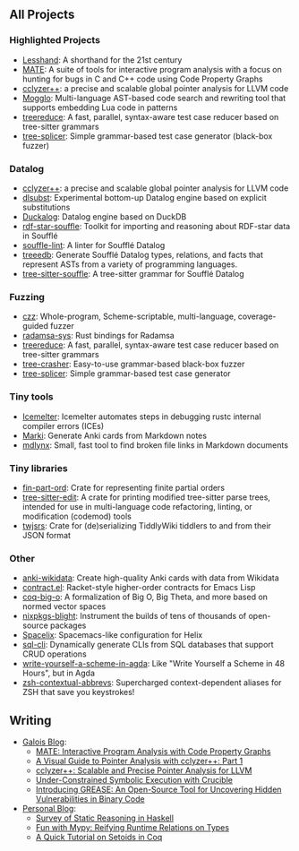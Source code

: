 ## All Projects

### Highlighted Projects

- [Lesshand](https://github.com/langston-barrett/lesshand): A shorthand for the 21st century
- [MATE](https://github.com/GaloisInc/MATE): A suite of tools for interactive program analysis with a focus on hunting for bugs in C and C++ code using Code Property Graphs
- [cclyzer++](https://github.com/GaloisInc/cclyzerpp): a precise and scalable global pointer analysis for LLVM code
- [Mogglo](https://github.com/langston-barrett/mogglo):
  Multi-language AST-based code search and rewriting tool that supports embedding Lua code in patterns
- [treereduce](https://github.com/langston-barrett/treereduce): A fast, parallel, syntax-aware test case reducer based on tree-sitter grammars
- [tree-splicer](https://github.com/langston-barrett/tree-splicer): Simple grammar-based test case generator (black-box fuzzer)

### Datalog

- [cclyzer++](https://github.com/GaloisInc/cclyzerpp): a precise and scalable global pointer analysis for LLVM code
- [dlsubst](https://github.com/langston-barrett/dlsubst): Experimental bottom-up Datalog engine based on explicit substitutions 
- [Duckalog](https://github.com/langston-barrett/duckalog): Datalog engine based on DuckDB
- [rdf-star-souffle](https://github.com/langston-barrett/rdf-star-souffle):
  Toolkit for importing and reasoning about RDF-star data in Soufflé
- [souffle-lint](https://langston-barrett.github.io/souffle-lint/): A linter for Soufflé Datalog
- [treeedb](https://github.com/langston-barrett/treeedb): Generate Soufflé Datalog types, relations, and facts that represent ASTs from a variety of programming languages.
- [tree-sitter-souffle](https://github.com/langston-barrett/tree-sitter-souffle): A tree-sitter grammar for Soufflé Datalog

### Fuzzing

- [czz](https://github.com/langston-barrett/czz):
  Whole-program, Scheme-scriptable, multi-language, coverage-guided fuzzer
- [radamsa-sys](https://github.com/langston-barrett/radamsa-sys):
  Rust bindings for Radamsa
- [treereduce](https://github.com/langston-barrett/treereduce): A fast, parallel, syntax-aware test case reducer based on tree-sitter grammars
- [tree-crasher](https://github.com/langston-barrett/tree-crasher): Easy-to-use grammar-based black-box fuzzer
- [tree-splicer](https://github.com/langston-barrett/tree-splicer): Simple grammar-based test case generator

### Tiny tools

- [Icemelter](https://github.com/langston-barrett/icemelter):
  Icemelter automates steps in debugging rustc internal compiler errors (ICEs)
- [Marki](https://github.com/langston-barrett/marki):
  Generate Anki cards from Markdown notes
- [mdlynx](https://github.com/langston-barrett/mdlynx):
  Small, fast tool to find broken file links in Markdown documents

### Tiny libraries

- [fin-part-ord](https://docs.rs/fin-part-ord/0.1.0/fin_part_ord/index.html):
  Crate for representing finite partial orders
- [tree-sitter-edit](https://docs.rs/tree-sitter-edit/0.1.0/tree_sitter_edit/):
  A crate for printing modified tree-sitter parse trees, intended for use in
  multi-language code refactoring, linting, or modification (codemod) tools
- [twjsrs](https://docs.rs/twjsrs/): 
  Crate for (de)serializing TiddlyWiki tiddlers to and from their JSON format

### Other

- [anki-wikidata](https://github.com/langston-barrett/anki-wikidata):
  Create high-quality Anki cards with data from Wikidata
- [contract.el](https://github.com/langston-barrett/contract.el):
  Racket-style higher-order contracts for Emacs Lisp
- [coq-big-o](https://github.com/langston-barrett/coq-big-o):
  A formalization of Big O, Big Theta, and more based on normed vector spaces
- [nixpkgs-blight](https://github.com/langston-barrett/nixpkgs-blight):
  Instrument the builds of tens of thousands of open-source packages
- [Spacelix](https://github.com/langston-barrett/spacelix):
  Spacemacs-like configuration for Helix
- [sql-cli](https://github.com/langston-barrett/sql-cli):
  Dynamically generate CLIs from SQL databases that support CRUD operations
- [write-yourself-a-scheme-in-agda](https://github.com/langston-barrett/write-yourself-a-scheme-in-agda):
  Like "Write Yourself a Scheme in 48 Hours", but in Agda
- [zsh-contextual-abbrevs](https://github.com/langston-barrett/zsh-contextual-abbrevs):
  Supercharged context-dependent aliases for ZSH that save you keystrokes!

## Writing

- [Galois Blog](https://galois.com/blog/):
  - [MATE: Interactive Program Analysis with Code Property Graphs](https://galois.com/blog/2022/08/mate-interactive-program-analysis-with-code-property-graphs/)
  - [A Visual Guide to Pointer Analysis with cclyzer++: Part 1](https://galois.com/blog/2022/08/cclyzer/)
  - [cclyzer++: Scalable and Precise Pointer Analysis for LLVM](https://galois.com/blog/2022/08/cclyzer-scalable-and-precise-pointer-analysis-for-llvm/)
  - [Under-Constrained Symbolic Execution with Crucible](https://galois.com/blog/2021/10/under-constrained-symbolic-execution-with-crucible/)
  - [Introducing GREASE: An Open-Source Tool for Uncovering Hidden Vulnerabilities in Binary Code](https://www.galois.com/articles/introducing-grease)
- [Personal Blog](https://langston-barrett.github.io/):
  - [Survey of Static Reasoning in Haskell](https://langston-barrett.github.io/posts/static-reasoning-haskell.html)
  - [Fun with Mypy: Reifying Runtime Relations on Types](https://langston-barrett.github.io/posts/mypy-reify.html)
  - [A Quick Tutorial on Setoids in Coq](https://langston-barrett.github.io/posts/setoids.html)
